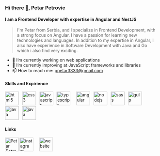 ### Hi there 👋, Petar Petrovic
#### I am a Frontend Developer with expertise in Angular and NestJS
> I'm Petar from Serbia, and I specialize in Frontend Development, with a strong focus on Angular. I have a passion for learning new technologies and languages. In addition to my expertise in Angular, I also have experience in Software Development with Java and Go which i also find very exciting.

- 🔭 I’m currently working on web applications
- 🌱 I’m currently improving at JavaScript frameworks and libraries
- 📫 How to reach me: ppetar3333@gmail.com

#### Skills and Expirience
<img src='https://user-images.githubusercontent.com/82830616/141116456-f3fa4e6c-ee83-4b8b-80d2-62e45eb79b54.png' alt='html5' height='45'> &nbsp;  <img src='https://user-images.githubusercontent.com/82830616/141116535-10b911b2-1a27-45d9-8dd8-7c484e9c45f9.png' alt='css3' height='45'> &nbsp;  <img src='https://user-images.githubusercontent.com/82830616/141117177-ad3e990f-111f-4120-aaa6-1876fd69298b.png' alt='javascript' height='45'> &nbsp; <img src='https://user-images.githubusercontent.com/82830616/156931003-edaaf3d0-11e2-453a-b172-c7a7a8ea3464.png' alt='typescript' height='45'> &nbsp; &nbsp; <img src='https://user-images.githubusercontent.com/82830616/173853696-e946ed88-6fd9-4028-80e4-008baaf13a0d.png' alt='angular' height='45'> &nbsp; <img src='https://user-images.githubusercontent.com/82830616/156931767-28949b53-8d5d-41b8-a998-826b932dd574.svg' alt='nodejs' height='45'> &nbsp; <img src='https://user-images.githubusercontent.com/82830616/141117083-10c20140-0786-4b8f-966d-e9f68bf07ad4.png' alt='sass' height='45'> &nbsp; <img src='https://user-images.githubusercontent.com/82830616/141116902-607bb7cf-a09b-4416-8764-5dddd25af491.png' alt='gulp' height='45'> &nbsp; <img src='https://user-images.githubusercontent.com/82830616/141117310-2fdc317e-1131-4341-8e6f-98a57714ce1c.png' alt='java' height='45'>  &nbsp; <img src='https://github.com/ppetar3333/ppetar3333/assets/82830616/eb3f6988-a7f4-4687-a555-308ab649e4a3' alt='java' height='45'>

#### Links
 [<img src='https://user-images.githubusercontent.com/82830616/141118246-818be75e-8ce6-4011-ae21-c8a1aff786d0.png' alt='instagram' height='45'>](https://www.instagram.com/petrex_____/) &nbsp; &nbsp;  [<img src='https://user-images.githubusercontent.com/82830616/142861978-ef69b1da-8a58-4d06-a7f1-b1d8f3be6145.png' alt='website' height='45'>](https://ppetar3333.github.io/portfolio-website/#/home)  &nbsp; &nbsp; [<img align="left" alt="Petar Petrovic | LinkedIn" height='45' src="https://upload.wikimedia.org/wikipedia/commons/c/ca/LinkedIn_logo_initials.png" />](https://www.linkedin.com/in/petar-petrović-224480211/)
 
 

